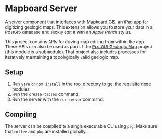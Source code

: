 # Mapboard Server

A server component that interfaces with [Mapboard GIS](https://mapboard-gis.app), an iPad app for digitizing geologic maps.
This extension allows you to store your data in a PostGIS database and slickly edit it with an *Apple Pencil* stylus.

This project contains APIs for driving map editing from within the app. These APIs can also be used as part of
the [PostGIS Geologic Map](https://github.com/davenquinn/PostGIS-Geologic-Map) project (this module is a submodule).
That project also includes processes for iteratively maintaining a topologically valid geologic map.

## Setup

1. Run `yarn` or `npm install` in the root directory to get the requisite node modules
2. Run the `create-tables` command.
3. Run the server with the `run-server` command.

## Compiling

The server can be compiled to a single executable CLI using `pkg`. Make sure that
`coffee` and `pkg` are installed globally.
